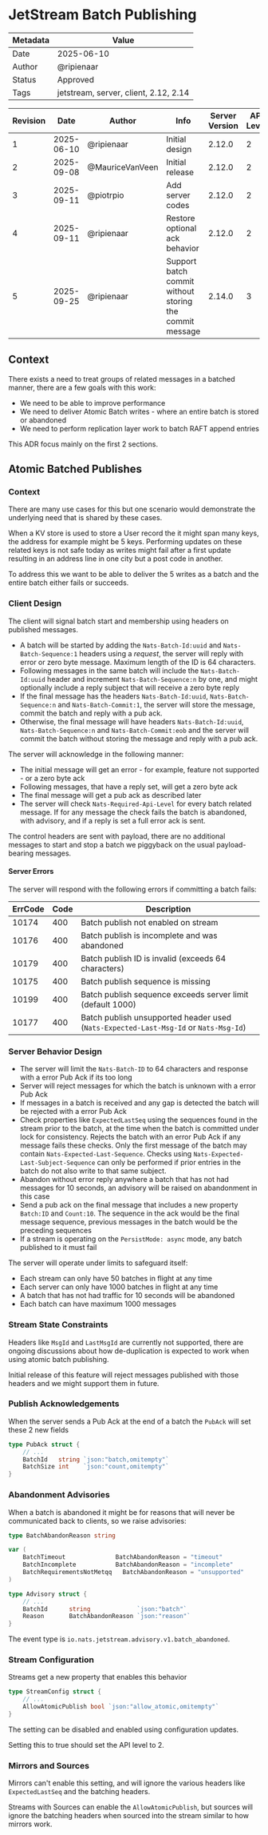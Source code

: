 # JetStream Batch Publishing

| Metadata | Value                                 |
|----------|---------------------------------------|
| Date     | 2025-06-10                            |
| Author   | @ripienaar                            |
| Status   | Approved                              |
| Tags     | jetstream, server, client, 2.12, 2.14 |

| Revision | Date       | Author          | Info                                                    | Server Version | API Level |
|----------|------------|-----------------|---------------------------------------------------------|----------------|-----------|
| 1        | 2025-06-10 | @ripienaar      | Initial design                                          | 2.12.0         | 2         |
| 2        | 2025-09-08 | @MauriceVanVeen | Initial release                                         | 2.12.0         | 2         |
| 3        | 2025-09-11 | @piotrpio       | Add server codes                                        | 2.12.0         | 2         |
| 4        | 2025-09-11 | @ripienaar      | Restore optional ack behavior                           | 2.12.0         | 2         |
| 5        | 2025-09-25 | @ripienaar      | Support batch commit without storing the commit message | 2.14.0         | 3         |

## Context

There exists a need to treat groups of related messages in a batched manner, there are a few goals with this work:

 * We need to be able to improve performance
 * We need to deliver Atomic Batch writes - where an entire batch is stored or abandoned
 * We need to perform replication layer work to batch RAFT append entries

This ADR focus mainly on the first 2 sections.

## Atomic Batched Publishes

### Context 

There are many use cases for this but one scenario would demonstrate the underlying need that is shared by these cases.

When a KV store is used to store a User record the it might span many keys, the address for example might be 5 keys. Performing updates on these related keys is not safe today as writes might fail after a first update resulting in an address line in one city but a post code in another.

To address this we want to be able to deliver the 5 writes as a batch and the entire batch either fails or succeeds.

### Client Design

The client will signal batch start and membership using headers on published messages.

 * A batch will be started by adding the `Nats-Batch-Id:uuid` and `Nats-Batch-Sequence:1` headers using a *request*, the server will reply with error or zero byte message. Maximum length of the ID is 64 characters.
 * Following messages in the same batch will include the `Nats-Batch-Id:uuid` header and increment `Nats-Batch-Sequence:n` by one, and might optionally include a reply subject that will receive a zero byte reply
 * If the final message has the headers `Nats-Batch-Id:uuid`, `Nats-Batch-Sequence:n` and `Nats-Batch-Commit:1`, the server will store the message, commit the batch and reply with a pub ack. 
 * Otherwise, the final message will have headers `Nats-Batch-Id:uuid`, `Nats-Batch-Sequence:n` and `Nats-Batch-Commit:eob` and the server will commit the batch without storing the message and reply with a pub ack.

The server will acknowledge in the following manner:

 * The initial message will get an error - for example, feature not supported - or a zero byte ack
 * Following messages, that have a reply set, will get a zero byte ack
 * The final message will get a pub ack as described later
 * The server will check `Nats-Required-Api-Level` for every batch related message. If for any message the check fails the batch is abandoned, with advisory, and if a reply is set a full error ack is sent.

The control headers are sent with payload, there are no additional messages to start and stop a batch we piggyback on the usual payload-bearing messages.

#### Server Errors

The server will respond with the following errors if committing a batch fails:

| ErrCode | Code | Description                                                                          |
|---------|------|--------------------------------------------------------------------------------------|
| 10174   | 400  | Batch publish not enabled on stream                                                  |
| 10176   | 400  | Batch publish is incomplete and was abandoned                                        |
| 10179   | 400  | Batch publish ID is invalid (exceeds 64 characters)                                  |
| 10175   | 400  | Batch publish sequence is missing                                                    |
| 10199   | 400  | Batch publish sequence exceeds server limit (default 1000)                           |
| 10177   | 400  | Batch publish unsupported header used (`Nats-Expected-Last-Msg-Id` or `Nats-Msg-Id`) |

### Server Behavior Design

 * The server will limit the `Nats-Batch-ID` to 64 characters and response with a error Pub Ack if its too long
 * Server will reject messages for which the batch is unknown with a error Pub Ack
 * If messages in a batch is received and any gap is detected the batch will be rejected with a error Pub Ack
 * Check properties like `ExpectedLastSeq` using the sequences found in the stream prior to the batch, at the time when the batch is committed under lock for consistency. Rejects the batch with an error Pub Ack if any message fails these checks. Only the first message of the batch may contain `Nats-Expected-Last-Sequence`. Checks using `Nats-Expected-Last-Subject-Sequence` can only be performed if prior entries in the batch do not also write to that same subject.
 * Abandon without error reply anywhere a batch that has not had messages for 10 seconds, an advisory will be raised on abandonment in this case
 * Send a pub ack on the final message that includes a new property `Batch:ID` and `Count:10`. The sequence in the ack would be the final message sequence, previous messages in the batch would be the preceding sequences
 * If a stream is operating on the `PersistMode: async` mode, any batch published to it must fail

The server will operate under limits to safeguard itself:

 * Each stream can only have 50 batches in flight at any time
 * Each server can only have 1000 batches in flight at any time
 * A batch that has not had traffic for 10 seconds will be abandoned
 * Each batch can have maximum 1000 messages

### Stream State Constraints

Headers like `MsgId` and `LastMsgId` are currently not supported, there are ongoing discussions about how de-duplication is expected to work when using atomic batch publishing.

Initial release of this feature will reject messages published with those headers and we might support them in future.

### Publish Acknowledgements

When the server sends a Pub Ack at the end of a batch the `PubAck` will set these 2 new fields

```go
type PubAck struct {
	// ...
	BatchId   string `json:"batch,omitempty"`
	BatchSize int    `json:"count,omitempty"`
}
```

### Abandonment Advisories

When a batch is abandoned it might be for reasons that will never be communicated back to clients, so we raise advisories:

```go
type BatchAbandonReason string

var (
	BatchTimeout              BatchAbandonReason = "timeout"
	BatchIncomplete           BatchAbandonReason = "incomplete"
	BatchRequirementsNotMetqq   BatchAbandonReason = "unsupported"
)

type Advisory struct {
	// ...
	BatchId      string             `json:"batch"`
	Reason       BatchAbandonReason `json:"reason"`
}
```

The event type is `io.nats.jetstream.advisory.v1.batch_abandoned`.

### Stream Configuration

Streams get a new property that enables this behavior

```go
type StreamConfig struct {
	// ...
	AllowAtomicPublish bool `json:"allow_atomic,omitempty"`
}
```

The setting can be disabled and enabled using configuration updates.

Setting this to true should set the API level to 2.

### Mirrors and Sources

Mirrors can't enable this setting, and will ignore the various headers like `ExpectedLastSeq` and the batching headers.

Streams with Sources can enable the `AllowAtomicPublish`, but sources will ignore the batching headers when sourced into the stream similar to how mirrors work.
